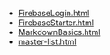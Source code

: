 * [FirebaseLogin.html](FirebaseLogin.html)
* [FirebaseStarter.html](FirebaseStarter.html)
* [MarkdownBasics.html](MarkdownBasics.html)
* [master-list.html](master-list.html)